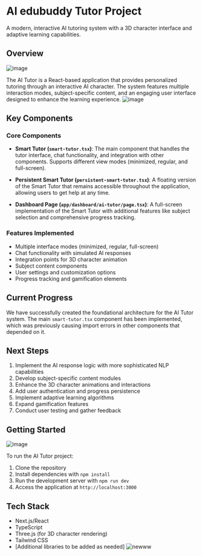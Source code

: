 # AI  edubuddy Tutor Project

A modern, interactive AI tutoring system with a 3D character interface and adaptive learning capabilities.

## Overview
![image](https://github.com/user-attachments/assets/5bd85f0e-d105-48f7-be26-55bf23364be7)

The AI Tutor is a React-based application that provides personalized tutoring through an interactive AI character. The system features multiple interaction modes, subject-specific content, and an engaging user interface designed to enhance the learning experience.
![image](https://github.com/user-attachments/assets/3ae096ea-be9f-475e-b395-b673a322a66b)
## Key Components

### Core Components

- **Smart Tutor (`smart-tutor.tsx`)**: The main component that handles the tutor interface, chat functionality, and integration with other components. Supports different view modes (minimized, regular, and full-screen).

- **Persistent Smart Tutor (`persistent-smart-tutor.tsx`)**: A floating version of the Smart Tutor that remains accessible throughout the application, allowing users to get help at any time.

- **Dashboard Page (`app/dashboard/ai-tutor/page.tsx`)**: A full-screen implementation of the Smart Tutor with additional features like subject selection and comprehensive progress tracking.


### Features Implemented

- Multiple interface modes (minimized, regular, full-screen)
- Chat functionality with simulated AI responses
- Integration points for 3D character animation
- Subject content components
- User settings and customization options
- Progress tracking and gamification elements


## Current Progress

We have successfully created the foundational architecture for the AI Tutor system. The main `smart-tutor.tsx` component has been implemented, which was previously causing import errors in other components that depended on it.

## Next Steps

1. Implement the AI response logic with more sophisticated NLP capabilities
2. Develop subject-specific content modules
3. Enhance the 3D character animations and interactions
4. Add user authentication and progress persistence
5. Implement adaptive learning algorithms
6. Expand gamification features
7. Conduct user testing and gather feedback

## Getting Started
![image](https://github.com/user-attachments/assets/14854084-8a18-4d8f-a3a4-1a6ed87fb747)

To run the AI Tutor project:

1. Clone the repository
2. Install dependencies with `npm install`
3. Run the development server with `npm run dev`
4. Access the application at `http://localhost:3000`

## Tech Stack

- Next.js/React
- TypeScript
- Three.js (for 3D character rendering)
- Tailwind CSS
- [Additional libraries to be added as needed]
![newww](https://github.com/user-attachments/assets/c043d5aa-7763-4caa-b8d9-e402cbdb8ef2)
